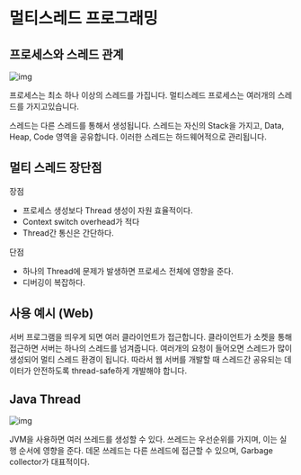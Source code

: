 # 멀티스레드 프로그래밍

## 프로세스와 스레드 관계

![img](멀티프로세스.assets/https%3A%2F%2Fs3-us-west-2.amazonaws.com%2Fsecure.notion-static.com%2F2189eca5-c9ca-483a-81aa-b2479003353e%2FUntitled.png)

프로세스는 최소 하나 이상의 스레드를 가집니다. 멀티스레드 프로세스는 여러개의 스레드를 가지고있습니다.

스레드는 다른 스레드를 통해서 생성됩니다. 스레드는 자신의 Stack을 가지고, Data, Heap, Code 영역을 공유합니다. 이러한 스레드는 하드웨어적으로 관리됩니다.

## 멀티 스레드 장단점

장점

- 프로세스 생성보다 Thread 생성이 자원 효율적이다.
- Context switch overhead가 적다
- Thread간 통신은 간단하다.

단점

- 하나의 Thread에 문제가 발생하면 프로세스 전체에 영향을 준다.
- 디버깅이 복잡하다.

## 사용 예시 (Web)

서버 프로그램을 띄우게 되면 여러 클라이언트가 접근합니다. 클라이언트가 소켓을 통해 접근하면 서버는 하나의 스레드를 넘겨줍니다. 여러개의 요청이 들어오면 스레드가 많이 생성되어 멀티 스레드 환경이 됩니다. 따라서 웹 서버를 개발할 때 스레드간 공유되는 데이터가 안전하도록 thread-safe하게 개발해야 합니다.

## Java Thread

![img](https://blog.kakaocdn.net/dn/cjCnBC/btrbh2gN4eS/YtMJQUkmgbEGpzs3i2FvD1/img.jpg)

JVM을 사용하면 여러 쓰레드를 생성할 수 있다. 쓰레드는 우선순위를 가지며, 이는 실행 순서에 영향을 준다. 데몬 쓰레드는 다른 쓰레드에 접근할 수 있으며, Garbage collector가 대표적이다.
